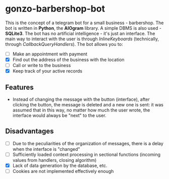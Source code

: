 # gonzo-barbershop-bot
This is the concept of a telegram bot for a small business - barbershop.
The bot is written in **Python**, the **AIOgram** library. A simple DBMS is also used - **SQLite3**.
The bot has no artificial intelligence - it's just an interface.
The main way to interact with the user is through _InlineKeyboards_ (technically, through _CallbackQueryHandlers_).
The bot allows you to:
- [ ] Make an appointment with payment
- [x] Find out the address of the business with the location
- [ ] Call or write to the business
- [x] Keep track of your active records
## Features
* Instead of changing the message with the button (interface), after clicking the button, the message is deleted and a new one is sent: it was assumed that in this way, no matter how much the user wrote, the interface would always be "next" to the user.
## Disadvantages
- [ ] Due to the peculiarities of the organization of messages, there is a delay when the interface is "changed"
- [ ] Sufficiently loaded context processing in sectional functions (incoming values from handlers, closing algorithm)
- [x] Lack of data generation by the database, etc.
- [ ] Cookies are not implemented effectively enough
